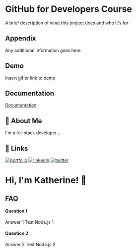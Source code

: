 
# GitHub for Developers Course

A brief description of what this project does and who it's for


## Appendix

Any additional information goes here


## Demo

Insert gif or link to demo


## Documentation

[Documentation](https://linktodocumentation)


## 🚀 About Me
I'm a full stack developer...


## 🔗 Links
[![portfolio](https://img.shields.io/badge/my_portfolio-000?style=for-the-badge&logo=ko-fi&logoColor=white)](https://katherineoelsner.com/)
[![linkedin](https://img.shields.io/badge/linkedin-0A66C2?style=for-the-badge&logo=linkedin&logoColor=white)](https://www.linkedin.com/)
[![twitter](https://img.shields.io/badge/twitter-1DA1F2?style=for-the-badge&logo=twitter&logoColor=white)](https://twitter.com/)


# Hi, I'm Katherine! 👋



## FAQ

#### Question 1

Answer 1
Test Node.js 1
#### Question 2

Answer 2
Test Node.js 2

